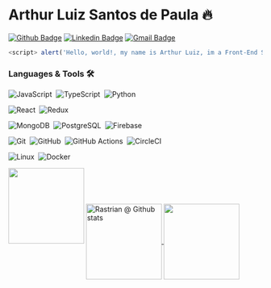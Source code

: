 # Arthur Luiz Santos de Paula 🔥

[![Github Badge](https://img.shields.io/badge/-Github-000?style=flat-square&logo=Github&logoColor=white&link=https://github.com/arthurluiz-hotmart)](https://github.com/arthurluiz-hotmart)
[![Linkedin Badge](https://img.shields.io/badge/-LinkedIn-blue?style=flat-square&logo=Linkedin&logoColor=white&link=https://www.linkedin.com/in/arthurluizdepaula/)](https://www.linkedin.com/in/arthurluizdepaula/)
[![Gmail Badge](https://img.shields.io/badge/-Gmail-c14438?style=flat-square&logo=Gmail&logoColor=white&link=mailto:arthur.paula@hotmart.com)](mailto:marcelohrpaulo13@gmail.com)



```javascript
<script> alert('Hello, world!, my name is Arthur Luiz, im a Front-End Software Engineer 👋'); </script>
 ```

### Languages & Tools 🛠
![JavaScript](https://img.shields.io/badge/JavaScript-05122A?style=flat&logo=javascript)&nbsp;
![TypeScript](https://img.shields.io/badge/-TypeScript-05122A?style=flat&logo=TypeScript)&nbsp;
![Python](https://img.shields.io/badge/-Python-05122A?style=flat&logo=Python)&nbsp;


![React](https://img.shields.io/badge/-React-05122A?style=flat&logo=react)&nbsp;
![Redux](https://img.shields.io/badge/-Redux-05122A?style=flat&logo=redux)&nbsp;

![MongoDB](https://img.shields.io/badge/-MongoDB-05122A?style=flat&logo=mongodb)&nbsp;
![PostgreSQL](https://img.shields.io/badge/-PostgreSQL-05122A?style=flat&logo=postgresql)&nbsp;
![Firebase](https://img.shields.io/badge/-Firebase-05122A?style=flat&logo=Firebase)&nbsp;

![Git](https://img.shields.io/badge/-Git-05122A?style=flat&logo=git)&nbsp;
![GitHub](https://img.shields.io/badge/-GitHub-05122A?style=flat&logo=github)&nbsp;
![GitHub Actions](https://img.shields.io/badge/GitHub%20Actions%20-05122A?style=flat&logo=github-actions)&nbsp;
![CircleCI](https://img.shields.io/badge/CircleCI-05122A?style=flat&logo=circleci)&nbsp;

![Linux](https://img.shields.io/badge/-Linux-05122A?style=flat&logo=linux)&nbsp;
![Docker](https://img.shields.io/badge/-Docker-05122A?style=flat&logo=docker)&nbsp;
 
<img height="150em" src="https://github-readme-streak-stats.herokuapp.com/?user=arthurluiz-hotmart&theme=radical"/>

<a href="https://github.com/arthurluiz-hotmart">
 <img height="150em" align="center" src="https://github-readme-stats.vercel.app/api?username=arthurluiz-hotmart&show_icons=true&theme=radical&line_height=28&count_private=true&include_all_commits=true" alt="Rastrian @ Github stats"/>
</a>

<a href="https://github.com/arthurluiz-hotmart">
  <img height="150em" align="center" src="https://github-readme-stats.vercel.app/api/top-langs/?username=arthurluiz-hotmart&theme=radical&layout=compact&langs_count=10" />
</a>
